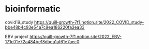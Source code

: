 # bioinformatic
covid19_study
https://quill-growth-7f1.notion.site/2022_COVID_study-bbe48b4c93e54a7c9ea186220fa3ea33

EBV project
https://quill-growth-7f1.notion.site/2022_EBV-171c01e72a484be18dbea1af61e7aec0
